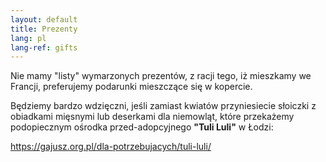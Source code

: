 ```yaml
---
layout: default
title: Prezenty
lang: pl
lang-ref: gifts
---
```


<div class="row">
  <div class="col-12">
    <p>Nie mamy "listy" wymarzonych prezentów, z racji tego, iż mieszkamy we Francji, preferujemy podarunki mieszczące się w kopercie.</p>
    <p>Będziemy bardzo wdzięczni, jeśli zamiast kwiatów przyniesiecie słoiczki z obiadkami mięsnymi lub deserkami dla niemowląt, które przekażemy podopiecznym ośrodka przed-adopcyjnego <strong>"Tuli Luli"</strong> w Łodzi:</p>
    <p><a target="_blank" href="https://gajusz.org.pl/dla-potrzebujacych/tuli-luli/  ">https://gajusz.org.pl/dla-potrzebujacych/tuli-luli/</a></p> 
  </div>
</div>
